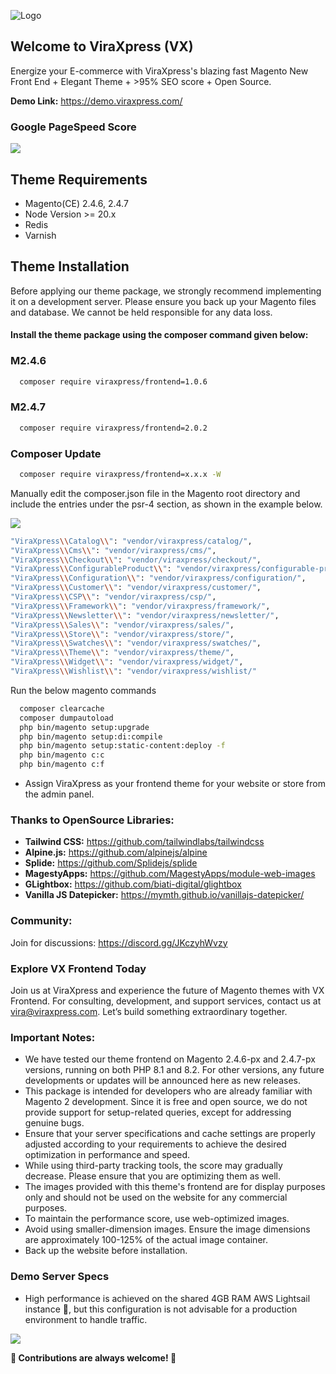 ![Logo](https://viraxpress.com/web/image/website/1/logo/Viraxpress?unique=8139c25)

## Welcome to ViraXpress (VX)

Energize your E-commerce with ViraXpress's blazing fast Magento New Front End + Elegant Theme + >95% SEO score + Open Source.

**Demo Link:** https://demo.viraxpress.com/

### Google PageSpeed Score
<p><img src="https://demo.viraxpress.com/vx/ViraXpress/frontend/web/wysiwyg/VX-PageSpeed.png"></p>


## Theme Requirements

- Magento(CE) 2.4.6, 2.4.7
- Node Version >= 20.x
- Redis
- Varnish


## Theme Installation

Before applying our theme package, we strongly recommend implementing it on a development server. Please ensure you back up your Magento files and database. We cannot be held responsible for any data loss.


#### Install the theme package using the composer command given below:

### M2.4.6
```bash
  composer require viraxpress/frontend=1.0.6
```
### M2.4.7
```bash
  composer require viraxpress/frontend=2.0.2
```
### Composer Update
```bash
  composer require viraxpress/frontend=x.x.x -W
```

Manually edit the composer.json file in the Magento root directory and include the entries under the psr-4 section, as shown in the example below.
<p><img src="https://demo.viraxpress.com/vx/ViraXpress/frontend/web/wysiwyg/VX-psr-4.png"></p>

```bash
"ViraXpress\\Catalog\\": "vendor/viraxpress/catalog/",
"ViraXpress\\Cms\\": "vendor/viraxpress/cms/",
"ViraXpress\\Checkout\\": "vendor/viraxpress/checkout/",
"ViraXpress\\ConfigurableProduct\\": "vendor/viraxpress/configurable-product/",
"ViraXpress\\Configuration\\": "vendor/viraxpress/configuration/",
"ViraXpress\\Customer\\": "vendor/viraxpress/customer/",
"ViraXpress\\CSP\\": "vendor/viraxpress/csp/",
"ViraXpress\\Framework\\": "vendor/viraxpress/framework/",
"ViraXpress\\Newsletter\\": "vendor/viraxpress/newsletter/",
"ViraXpress\\Sales\\": "vendor/viraxpress/sales/",
"ViraXpress\\Store\\": "vendor/viraxpress/store/",
"ViraXpress\\Swatches\\": "vendor/viraxpress/swatches/",
"ViraXpress\\Theme\\": "vendor/viraxpress/theme/",
"ViraXpress\\Widget\\": "vendor/viraxpress/widget/",
"ViraXpress\\Wishlist\\": "vendor/viraxpress/wishlist/"
```


Run the below magento commands

```bash
  composer clearcache
  composer dumpautoload
  php bin/magento setup:upgrade
  php bin/magento setup:di:compile
  php bin/magento setup:static-content:deploy -f
  php bin/magento c:c
  php bin/magento c:f
```

- Assign ViraXpress as your frontend theme for your website or store from the admin panel.



### Thanks to OpenSource Libraries:

- **Tailwind CSS:** https://github.com/tailwindlabs/tailwindcss
- **Alpine.js:** https://github.com/alpinejs/alpine
- **Splide:** https://github.com/Splidejs/splide
- **MagestyApps:** https://github.com/MagestyApps/module-web-images
- **GLightbox:** https://github.com/biati-digital/glightbox
- **Vanilla JS Datepicker:** https://mymth.github.io/vanillajs-datepicker/

### Community:
Join for discussions: https://discord.gg/JKczyhWvzy

### Explore VX Frontend Today
Join us at ViraXpress and experience the future of Magento themes with VX Frontend. For consulting, development, and support services, contact us at vira@viraxpress.com. Let’s build something extraordinary together.


### Important Notes:

- We have tested our theme frontend on Magento 2.4.6-px and 2.4.7-px versions, running on both PHP 8.1 and 8.2. For other versions, any future developments or updates will be announced here as new releases.
- This package is intended for developers who are already familiar with Magento 2 development. Since it is free and open source, we do not provide support for setup-related queries, except for addressing genuine bugs.
- Ensure that your server specifications and cache settings are properly adjusted according to your requirements to achieve the desired optimization in performance and speed.
- While using third-party tracking tools, the score may gradually decrease. Please ensure that you are optimizing them as well.
- The images provided with this theme's frontend are for display purposes only and should not be used on the website for any commercial purposes.
- To maintain the performance score, use web-optimized images.
- Avoid using smaller-dimension images. Ensure the image dimensions are approximately 100-125% of the actual image container.
- Back up the website before installation.



### Demo Server Specs
- High performance is achieved on the shared 4GB RAM AWS Lightsail instance &#x1F4AF;, but this configuration is not advisable for a production environment to handle traffic.
<p><img src="https://demo.viraxpress.com/vx/ViraXpress/frontend/web/wysiwyg/VX-Lightsail-4GB.png"></p>

**🚀 Contributions are always welcome! 🙌**
